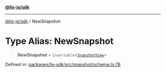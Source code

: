 [**@lix-js/sdk**](../README.md)

***

[@lix-js/sdk](../README.md) / NewSnapshot

# Type Alias: NewSnapshot

> **NewSnapshot** = `Insertable`\<[`SnapshotView`](SnapshotView.md)\>

Defined in: [packages/lix-sdk/src/snapshot/schema.ts:78](https://github.com/opral/monorepo/blob/fb8153a2c5d4710eaaabf056fe653be88060a185/packages/lix-sdk/src/snapshot/schema.ts#L78)
